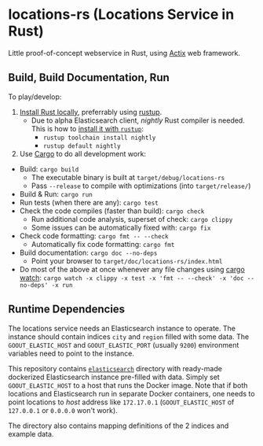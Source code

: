 # locations-rs (Locations Service in Rust)

Little proof-of-concept webservice in Rust, using [Actix](https://actix.rs/) web framework.

## Build, Build Documentation, Run

To play/develop:

1. [Install Rust locally](https://www.rust-lang.org/tools/install), preferrably using [rustup](https://rustup.rs/).
   - Due to alpha Elasticsearch client, *nightly* Rust compiler is needed. This is how to
     [install it with `rustup`](https://github.com/rust-lang/rustup/blob/master/README.md#working-with-nightly-rust):
     - `rustup toolchain install nightly`
     - `rustup default nightly`
2. Use [Cargo](https://doc.rust-lang.org/cargo/) to do all development work:

- Build: `cargo build`
  - The executable binary is built at `target/debug/locations-rs`
  - Pass `--release` to compile with optimizations (into `target/release/`)
- Build & Run: `cargo run`
- Run tests (when there are any): `cargo test`
- Check the code compiles (faster than build): `cargo check`
  - Run additional code analysis, superset of check: `cargo clippy`
  - Some issues can be automatically fixed with: `cargo fix`
- Check code formatting: `cargo fmt -- --check`
  - Automatically fix code formatting: `cargo fmt`
- Build documentation: `cargo doc --no-deps`
  - Point your browser to `target/doc/locations-rs/index.html`
- Do most of the above at once whenever any file changes using [cargo watch](https://crates.io/crates/cargo-watch):
  `cargo watch -x clippy -x test -x 'fmt -- --check' -x 'doc --no-deps' -x run`

## Runtime Dependencies

The locations service needs an Elasticsearch instance to operate. The instance should contain
indices `city` and `region` filled with some data. The `GOOUT_ELASTIC_HOST` and `GOOUT_ELASTIC_PORT`
(usually `9200`) environment variables need to point to the instance.

This repository contains [`elasticsearch`](elasticsearch) directory with ready-made dockerized
Elasticsearch instance pre-filled with data. Simply set `GOOUT_ELASTIC_HOST` to a host that runs the
Docker image. Note that if both locations and Elasticsearch run in separate Docker containers, one
needs to point locations to *host* address like `172.17.0.1` (`GOOUT_ELASTIC_HOST` of `127.0.0.1` or
`0.0.0.0` won't work).

The directory also contains mapping definitions of the 2 indices and example data.
